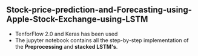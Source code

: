 ## Stock-price-prediction-and-Forecasting-using-Apple-Stock-Exchange-using-LSTM
+ TenforFlow 2.0 and Keras has been used
+ The jupyter notebook contains all the step-by-step implementation of the **Preprocessing** and **stacked LSTM's**. 
